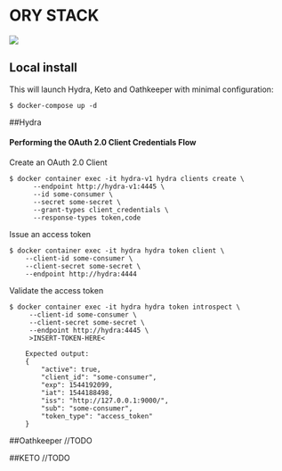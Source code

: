 # ORY STACK
![](https://upload.wikimedia.org/wikipedia/en/thumb/a/a2/OpenID_logo_2.svg/1200px-OpenID_logo_2.svg.png)


## Local install 

This will launch Hydra, Keto and Oathkeeper with minimal configuration:


    $ docker-compose up -d


##Hydra
#### Performing the OAuth 2.0 Client Credentials Flow
    
Create an OAuth 2.0 Client
    
    $ docker container exec -it hydra-v1 hydra clients create \
          --endpoint http://hydra-v1:4445 \
          --id some-consumer \
          --secret some-secret \
          --grant-types client_credentials \
          --response-types token,code
          
Issue an access token

    $ docker container exec -it hydra hydra token client \
        --client-id some-consumer \
        --client-secret some-secret \
        --endpoint http://hydra:4444
          
Validate the access token
       
    $ docker container exec -it hydra hydra token introspect \
         --client-id some-consumer \
         --client-secret some-secret \
         --endpoint http://hydra:4445 \
         >INSERT-TOKEN-HERE<
         
        Expected output: 
        {
        	"active": true,
        	"client_id": "some-consumer",
        	"exp": 1544192099,
        	"iat": 1544188498,
        	"iss": "http://127.0.0.1:9000/",
        	"sub": "some-consumer",
        	"token_type": "access_token"
        }


           
##Oathkeeper
    //TODO
    
##KETO
    //TODO
         